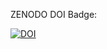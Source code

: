 ZENODO DOI Badge:

[![DOI](https://zenodo.org/badge/295188611.svg)](https://zenodo.org/badge/latestdoi/295188611)
